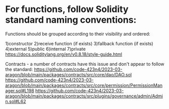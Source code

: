 # For functions, follow Solidity standard naming conventions:
Functions should be grouped according to their visibility and ordered:

1)constructor
2)receive function (if exists)
3)fallback function (if exists)
4)external
5)public
6)internal
7)private
https://docs.soliditylang.org/en/v0.8.18/style-guide.html

Contracts - a number of contracts have this issue and don't appear to follow the standard:
https://github.com/code-423n4/2023-03-aragon/blob/main/packages/contracts/src/core/dao/DAO.sol
https://github.com/code-423n4/2023-03-aragon/blob/main/packages/contracts/src/core/permission/PermissionManager.sol#L198
https://github.com/code-423n4/2023-03-aragon/blob/main/packages/contracts/src/plugins/governance/admin/Admin.sol#L62